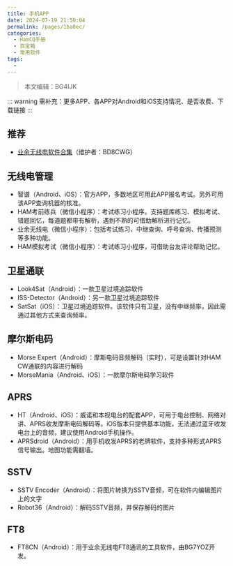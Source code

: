 ```yaml
---
title: 手机APP
date: 2024-07-19 21:50:04
permalink: /pages/1ba0ec/
categories:
  - HamCQ手册
  - 百宝箱
  - 常用软件
tags:
  - 
---
```

> 本文编辑：BG4IJK

::: warning
需补充：更多APP、各APP对Android和iOS支持情况、是否收费、下载链接
:::

## 推荐

* [业余无线电软件合集](https://s.seeku.site/#/m)（维护者：BD8CWG）

## 无线电管理

* 智谱（Android、iOS）：官方APP，多数地区可用此APP报名考试。另外可用该APP查询机器的核准。
* HAM考前练兵（微信小程序）：考试练习小程序。支持题库练习、模拟考试、错题回忆，每道题都带有解析，遇到不熟的可借助解析进行记忆。
* 业余无线电（微信小程序）：包括考试练习、中继查询、呼号查询、传播预测等多种功能。
* HAM模拟考试（微信小程序）：考试练习小程序，可借助台友评论帮助记忆。

## 卫星通联

* Look4Sat（Android）：一款卫星过境追踪软件
* ISS-Detector（Android）：另一款卫星过境追踪软件
* SatSat（iOS）：卫星过境追踪软件。该软件只有卫星，没有中继频率，因此需通过其他方式来查询频率。

## 摩尔斯电码

* Morse Expert（Android）：摩斯电码音频解码（实时），可是设置针对HAM CW通联的内容进行解码
* MorseMania（Android、iOS）：一款摩尔斯电码学习软件

## APRS

* HT（Android、iOS）：威诺和本视电台的配套APP，可用于电台控制、网络对讲、APRS收发摩斯电码解码等。iOS版本只提供基本功能，无法通过蓝牙收发电台上的音频，建议使用Android手机操作。
* APRSdroid（Android）：用手机收发APRS的老牌软件，支持多种形式APRS信号输出。地图功能需翻墙。

## SSTV

* SSTV Encoder（Android）：将图片转换为SSTV音频，可在软件内编辑图片上的文字
* Robot36（Android）：解码SSTV音频，并保存解码的图片

## FT8

* FT8CN（Android）：用于业余无线电FT8通讯的工具软件，由BG7YOZ开发。
